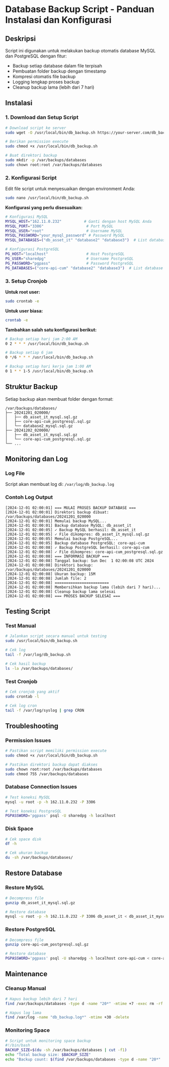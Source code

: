 # Database Backup Script - Panduan Instalasi dan Konfigurasi

## Deskripsi
Script ini digunakan untuk melakukan backup otomatis database MySQL dan PostgreSQL dengan fitur:
- Backup setiap database dalam file terpisah
- Pembuatan folder backup dengan timestamp
- Kompresi otomatis file backup
- Logging lengkap proses backup
- Cleanup backup lama (lebih dari 7 hari)

## Instalasi

### 1. Download dan Setup Script
```bash
# Download script ke server
sudo wget -O /usr/local/bin/db_backup.sh https://your-server.com/db_backup.sh

# Berikan permission execute
sudo chmod +x /usr/local/bin/db_backup.sh

# Buat direktori backup
sudo mkdir -p /var/backups/databases
sudo chown root:root /var/backups/databases
```

### 2. Konfigurasi Script
Edit file script untuk menyesuaikan dengan environment Anda:

```bash
sudo nano /usr/local/bin/db_backup.sh
```

**Konfigurasi yang perlu disesuaikan:**

```bash
# Konfigurasi MySQL
MYSQL_HOST="162.11.0.232"          # Ganti dengan host MySQL Anda
MYSQL_PORT="3306"                   # Port MySQL
MYSQL_USER="root"                   # Username MySQL
MYSQL_PASSWORD="your_mysql_password" # Password MySQL
MYSQL_DATABASES=("db_asset_it" "database2" "database3")  # List database MySQL

# Konfigurasi PostgreSQL
PG_HOST="localhost"                 # Host PostgreSQL
PG_USER="sharedpg"                  # Username PostgreSQL
PG_PASSWORD="pgpass"                # Password PostgreSQL
PG_DATABASES=("core-api-cum" "database2" "database3")  # List database PostgreSQL
```

### 3. Setup Cronjob

**Untuk root user:**
```bash
sudo crontab -e
```

**Untuk user biasa:**
```bash
crontab -e
```

**Tambahkan salah satu konfigurasi berikut:**

```bash
# Backup setiap hari jam 2:00 AM
0 2 * * * /usr/local/bin/db_backup.sh

# Backup setiap 6 jam
0 */6 * * * /usr/local/bin/db_backup.sh

# Backup setiap hari kerja jam 1:00 AM
0 1 * * 1-5 /usr/local/bin/db_backup.sh
```

## Struktur Backup

Setiap backup akan membuat folder dengan format:
```
/var/backups/databases/
├── 20241201_020000/
│   ├── db_asset_it_mysql.sql.gz
│   ├── core-api-cum_postgresql.sql.gz
│   └── database2_mysql.sql.gz
├── 20241202_020000/
│   ├── db_asset_it_mysql.sql.gz
│   └── core-api-cum_postgresql.sql.gz
└── ...
```

## Monitoring dan Log

### Log File
Script akan membuat log di: `/var/log/db_backup.log`

### Contoh Log Output
```
[2024-12-01 02:00:01] === MULAI PROSES BACKUP DATABASE ===
[2024-12-01 02:00:01] Direktori backup dibuat: /var/backups/databases/20241201_020000
[2024-12-01 02:00:01] Memulai backup MySQL...
[2024-12-01 02:00:01] Backup database MySQL: db_asset_it
[2024-12-01 02:00:05] ✓ Backup MySQL berhasil: db_asset_it
[2024-12-01 02:00:05] ✓ File dikompres: db_asset_it_mysql.sql.gz
[2024-12-01 02:00:05] Memulai backup PostgreSQL...
[2024-12-01 02:00:05] Backup database PostgreSQL: core-api-cum
[2024-12-01 02:00:08] ✓ Backup PostgreSQL berhasil: core-api-cum
[2024-12-01 02:00:08] ✓ File dikompres: core-api-cum_postgresql.sql.gz
[2024-12-01 02:00:08] === INFORMASI BACKUP ===
[2024-12-01 02:00:08] Tanggal backup: Sun Dec  1 02:00:08 UTC 2024
[2024-12-01 02:00:08] Direktori backup: /var/backups/databases/20241201_020000
[2024-12-01 02:00:08] Ukuran backup: 15M
[2024-12-01 02:00:08] Jumlah file: 2
[2024-12-01 02:00:08] ========================
[2024-12-01 02:00:08] Membersihkan backup lama (lebih dari 7 hari)...
[2024-12-01 02:00:08] Cleanup backup lama selesai
[2024-12-01 02:00:08] === PROSES BACKUP SELESAI ===
```

## Testing Script

### Test Manual
```bash
# Jalankan script secara manual untuk testing
sudo /usr/local/bin/db_backup.sh

# Cek log
tail -f /var/log/db_backup.sh

# Cek hasil backup
ls -la /var/backups/databases/
```

### Test Cronjob
```bash
# Cek cronjob yang aktif
sudo crontab -l

# Cek log cron
tail -f /var/log/syslog | grep CRON
```

## Troubleshooting

### Permission Issues
```bash
# Pastikan script memiliki permission execute
sudo chmod +x /usr/local/bin/db_backup.sh

# Pastikan direktori backup dapat diakses
sudo chown root:root /var/backups/databases
sudo chmod 755 /var/backups/databases
```

### Database Connection Issues
```bash
# Test koneksi MySQL
mysql -u root -p -h 162.11.0.232 -P 3306

# Test koneksi PostgreSQL
PGPASSWORD='pgpass' psql -U sharedpg -h localhost
```

### Disk Space
```bash
# Cek space disk
df -h

# Cek ukuran backup
du -sh /var/backups/databases/
```

## Restore Database

### Restore MySQL
```bash
# Decompress file
gunzip db_asset_it_mysql.sql.gz

# Restore database
mysql -u root -p -h 162.11.0.232 -P 3306 db_asset_it < db_asset_it_mysql.sql
```

### Restore PostgreSQL
```bash
# Decompress file
gunzip core-api-cum_postgresql.sql.gz

# Restore database
PGPASSWORD='pgpass' psql -U sharedpg -h localhost core-api-cum < core-api-cum_postgresql.sql
```

## Maintenance

### Cleanup Manual
```bash
# Hapus backup lebih dari 7 hari
find /var/backups/databases -type d -name "20*" -mtime +7 -exec rm -rf {} \;

# Hapus log lama
find /var/log -name "db_backup.log*" -mtime +30 -delete
```

### Monitoring Space
```bash
# Script untuk monitoring space backup
#!/bin/bash
BACKUP_SIZE=$(du -sh /var/backups/databases | cut -f1)
echo "Total backup size: $BACKUP_SIZE"
echo "Backup count: $(find /var/backups/databases -type d -name "20*" | wc -l)"
```
